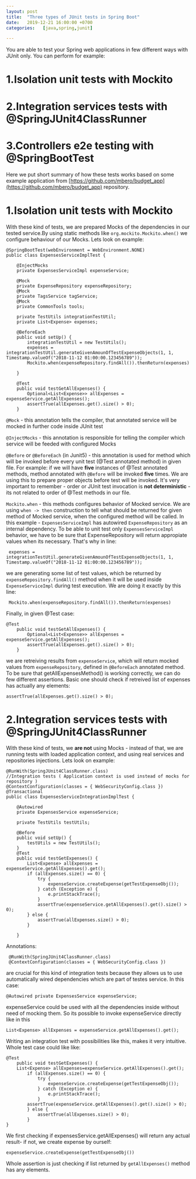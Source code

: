 ```yaml
---
layout: post
title:  "Three types of JUnit tests in Spring Boot"
date:   2019-12-21 16:00:00 +0700
categories:   [java,spring,junit]

---
```

You are able to test your Spring web applications in few different ways with JUnit only. You can perform for example:

# 1.Isolation unit tests with Mockito

# 2.Integration services tests with @SpringJUnit4ClassRunner

# 3.Controllers e2e testing with @SpringBootTest

Here we put short summary of how these tests works based on some example application from [https://github.com/mbero/budget_app](https://github.com/mbero/budget_app) repository.


# 1.Isolation unit tests with Mockito

With these kind of tests, we are prepared Mocks of the dependencies in our tested service.By using static methods like `org.mockito.Mockito.when()`  we configure behaviour of our Mocks.
Lets look on example:

    @SpringBootTest(webEnvironment = WebEnvironment.NONE)
    public class ExpensesServiceImplTest {
	    
	    @InjectMocks
	    private ExpensesServiceImpl expenseService;
	    
	    @Mock
	    private ExpenseRepository expenseRepository;
	    @Mock
	    private TagsService tagService;
	    @Mock
	    private CommonTools tools;
	    
	    private TestUtils integrationTestUtil;
	    private List<Expense> expenses;
	    
	    @BeforeEach
	    public void setUp() {
		    integrationTestUtil = new TestUtils();
		    expenses = integrationTestUtil.generateGivenAmounOfTestExpenseObjects(1, 1, Timestamp.valueOf("2018-11-12 01:00:00.123456789"));
		    Mockito.when(expenseRepository.findAll()).thenReturn(expenses)
		      
	    }
	    
		@Test
		public void testGetAllExpenses() {
			Optional<List<Expense>> allExpenses = expenseService.getAllExpenses();
			assertTrue(allExpenses.get().size() > 0);
		}


`@Mock` - this annotation tells the compiler, that annotated service will be mocked in further code inside JUnit test

`@InjectMocks` - this annotation is responsible for telling the compiler which service will be feeded with configured Mocks

`@Before`  or `@BeforeEach` (in Junit5) - this annotation is used for method which will be invoked before every unit test (@Test annotated method)  in given file. For example: if we will have **five** instances of @Test annotated methods, method annotated with `@Before` will be invoked **five** times. We are using this to prepare proper objects before test will be invoked. It's very important to remember - order or JUnit test invocation is **not deterministic** - its not related to order of @Test methods in our file.


`Mockito.when` - this methods configures behavior of Mocked service. We are using `when -> then` construction to tell what should be returned for given method of Mocked service, when the configured method will be called.
In this example - 
`ExpensesServiceImpl` has autowired `ExpenseRepository` as an internal dependency. To be able to unit test only `ExpensesServiceImpl` behavior, we have to be sure that ExpenseRepository will return appropiate values when its necessary.
That's why in line:

     expenses = integrationTestUtil.generateGivenAmounOfTestExpenseObjects(1, 1, Timestamp.valueOf("2018-11-12 01:00:00.123456789"));
    
we are generating some list of test values, which be returned by `expenseRepository.findAll()` method when it will be used inside `ExpenseServiceImpl` during test execution.
We are doing it exactly by this line:

     Mockito.when(expenseRepository.findAll()).thenReturn(expenses)

Finally, in given @Test case: 

    @Test
    	public void testGetAllExpenses() {
    		Optional<List<Expense>> allExpenses = expenseService.getAllExpenses();
    		assertTrue(allExpenses.get().size() > 0);
    	}

we are retreiving results from `expenseService`, which will return mocked values from `expenseRepository`, defined in `@BeforeEach` annotated method. 
To be sure that getAllExpensesMethod() is working correctly, we can do few different assertions. Basic one should check if retreived list of expenses has actually any elements: 

    assertTrue(allExpenses.get().size() > 0);

# 2.Integration services tests with @SpringJUnit4ClassRunner

With these kind of tests, we **are not** using Mocks - instead of that, we are running tests with loaded application context, and using real services and repositories injections.
Lets look on example:


    @RunWith(SpringJUnit4ClassRunner.class)
    //Integration tests ( Application context is used instead of mocks for repository )
    @ContextConfiguration(classes = { WebSecurityConfig.class })
    @Transactional
    public class ExpensesServiceIntegrationImplTest {
    
    	@Autowired
    	private ExpensesService expenseService;
    	
    	private TestUtils testUtils;
    
    	@Before
    	public void setUp() {
    		testUtils = new TestUtils();
    	}
    	@Test
    	public void testGetExpenses() {
    		List<Expense> allExpenses = expenseService.getAllExpenses().get();
    		if (allExpenses.size() == 0) {
    			try {
    				expenseService.createExpense(getTestExpenseObj());
    			} catch (Exception e) {
    				e.printStackTrace();
    			}
    			assertTrue(expenseService.getAllExpenses().get().size() > 0);
    		} else {
    			assertTrue(allExpenses.size() > 0);
    		}
    
    	}

Annotations:

     @RunWith(SpringJUnit4ClassRunner.class) 
     @ContextConfiguration(classes = { WebSecurityConfig.class })
     
are crucial for this kind of integration tests  because they allows us to use  automatically wired dependencies which are part of testes service.
In this case: 

    @Autowired private ExpensesService expenseService;

expenseService could be used with all the dependencies inside without need of mocking them. 
So its possible to invoke expenseService directly like in this 

    List<Expense> allExpenses = expenseService.getAllExpenses().get();

Writing an integration test with possibilities like this, makes it very intuitive. Whole test case could like like: 

    @Test
    	public void testGetExpenses() {
    	List<Expense> allExpenses=expenseService.getAllExpenses().get();
    		if (allExpenses.size() == 0) {
    			try {
    				expenseService.createExpense(getTestExpenseObj());
    			} catch (Exception e) {
    				e.printStackTrace();
    			}
    		assertTrue(expenseService.getAllExpenses().get().size() > 0);
    		} else {
    			assertTrue(allExpenses.size() > 0);
    		}
    }
We first  checking if expensesService.getAllExpenses() will return any actual result-  if not, we create expense by ourself:

    expenseService.createExpense(getTestExpenseObj())

Whole assertion is just checking if list returned by `getAllExpenses()`  method has any elements.


